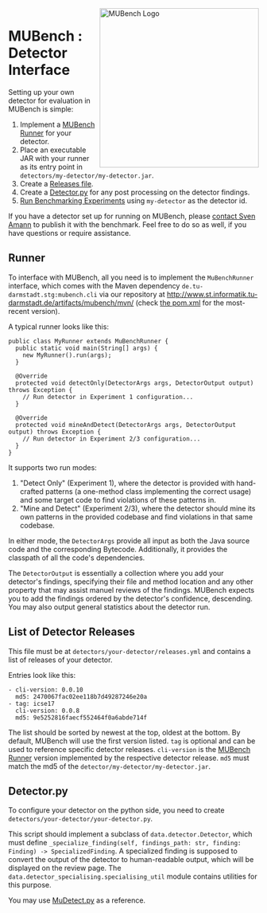 <img align="right" width="320" height="320" alt="MUBench Logo" src="https://raw.githubusercontent.com/stg-tud/MUBench/master/meta/logo.png" />

# MUBench : Detector Interface

Setting up your own detector for evaluation in MUBench is simple:

1. Implement a [MUBench Runner](#runner) for your detector.
2. Place an executable JAR with your runner as its entry point in `detectors/my-detector/my-detector.jar`.
3. Create a [Releases file](#list-of-detector-releases).
4. Create a [Detector.py](#detector.py) for any post processing on the detector findings.
5. [Run Benchmarking Experiments](../mubench.pipeline/) using `my-detector` as the detector id.

If you have a detector set up for running on MUBench, please [contact Sven Amann](http://www.stg.tu-darmstadt.de/staff/sven_amann) to publish it with the benchmark. Feel free to do so as well, if you have questions or require assistance.

## Runner

To interface with MUBench, all you need is to implement the `MuBenchRunner` interface, which comes with the Maven dependency `de.tu-darmstadt.stg:mubench.cli` via our repository at http://www.st.informatik.tu-darmstadt.de/artifacts/mubench/mvn/ (check [the pom.xml](pom.xml) for the most-recent version).

A typical runner looks like this:

    public class MyRunner extends MuBenchRunner {
      public static void main(String[] args) {
        new MyRunner().run(args);
      }

      @Override
      protected void detectOnly(DetectorArgs args, DetectorOutput output) throws Exception {
        // Run detector in Experiment 1 configuration...
      }

      @Override
      protected void mineAndDetect(DetectorArgs args, DetectorOutput output) throws Exception {
        // Run detector in Experiment 2/3 configuration...
      }
    }

It supports two run modes:

1. "Detect Only" (Experiment 1), where the detector is provided with hand-crafted patterns (a one-method class implementing the correct usage) and some target code to find violations of these patterns in.
2. "Mine and Detect" (Experiment 2/3), where the detector should mine its own patterns in the provided codebase and find violations in that same codebase.

In either mode, the `DetectorArgs` provide all input as both the Java source code and the corresponding Bytecode. Additionally, it provides the classpath of all the code's dependencies.

The `DetectorOutput` is essentially a collection where you add your detector's findings, specifying their file and method location and any other property that may assist manuel reviews of the findings. MUBench expects you to add the findings ordered by the detector's confidence, descending. You may also output general statistics about the detector run.

## List of Detector Releases

This file must be at `detectors/your-detector/releases.yml` and contains a list of releases of your detector.

Entries look like this:

    - cli-version: 0.0.10
      md5: 2470067fac02ee118b7d49287246e20a
    - tag: icse17
      cli-version: 0.0.8
      md5: 9e5252816faecf552464f0a6abde714f

The list should be sorted by newest at the top, oldest at the bottom. By default, MUBench will use the first version listed.
`tag` is optional and can be used to reference specific detector releases. `cli-version` is the [MUBench Runner](#runner) version implemented by the respective detector release. `md5` must match the md5 of the `detector/my-detector/my-detector.jar`.

## Detector.py

To configure your detector on the python side, you need to create `detectors/your-detector/your-detector.py`.

This script should implement a subclass of `data.detector.Detector`, which must define `_specialize_finding(self, findings_path: str, finding: Finding) -> SpecializedFinding`. A specialized finding is supposed to convert the output of the detector to human-readable output, which will be displayed on the review page. The `data.detector_specialising.specialising_util` module contains utilities for this purpose.

You may use [MuDetect.py](https://github.com/stg-tud/MUBench/blob/master/detectors/MuDetect/MuDetect.py) as a reference.
